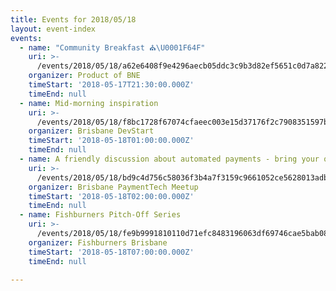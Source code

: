 ```yaml
---
title: Events for 2018/05/18
layout: event-index
events:
  - name: "Community Breakfast ⛪️\U0001F64F"
    uri: >-
      /events/2018/05/18/a62e6408f9e4296aecb05ddc3c9b3d82ef5651c0d7a822de3da43d056663705c
    organizer: Product of BNE
    timeStart: '2018-05-17T21:30:00.000Z'
    timeEnd: null
  - name: Mid-morning inspiration
    uri: >-
      /events/2018/05/18/f8bc1728f67074cfaeec003e15d37176f2c7908351597bd1b7da3ea33328abec
    organizer: Brisbane DevStart
    timeStart: '2018-05-18T01:00:00.000Z'
    timeEnd: null
  - name: A friendly discussion about automated payments - bring your questions!
    uri: >-
      /events/2018/05/18/bd9c4d756c58036f3b4a7f3159c9661052ce5628013adbe1ae30e99c1331f1d4
    organizer: Brisbane PaymentTech Meetup
    timeStart: '2018-05-18T02:00:00.000Z'
    timeEnd: null
  - name: Fishburners Pitch-Off Series
    uri: >-
      /events/2018/05/18/fe9b9991810110d71efc8483196063df69746cae5bab085d9c1218f603300067
    organizer: Fishburners Brisbane
    timeStart: '2018-05-18T07:00:00.000Z'
    timeEnd: null

---
```

